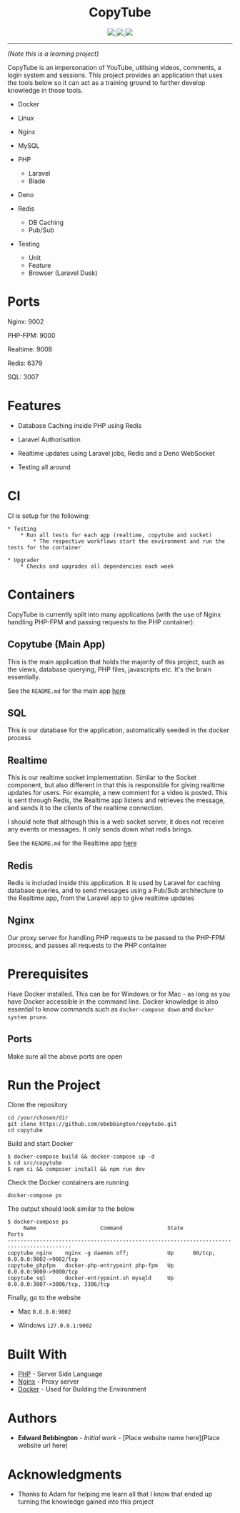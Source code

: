 <p align="center">
  <h1 align="center">CopyTube</h1>
</p>
<p align="center">
  <a href="https://github.com/ebebbington/copytube/actions">
    <img src="https://img.shields.io/github/workflow/status/ebebbington/copytube/master?label=ci">
  </a>
  <a href="https://sonarcloud.io/dashboard?id=ebebbington_copytube">
    <img src="https://sonarcloud.io/api/project_badges/measure?project=ebebbington_copytube&metric=alert_status">
  </a>
  <a href="https://codecov.io/gh/ebebbington/copytube">
    <img src="https://codecov.io/gh/ebebbington/copytube/branch/master/graph/badge.svg?token=7USBVKOUKQ"/>
  </a> 
</p>

---

*(Note this is a learning project)*

CopyTube is an impersonation of YouTube, utilising videos, comments, a login system and sessions. This project provides an application that uses the tools below so it can act as a training ground to further develop knowledge in those tools.

* Docker

* Linux

* Nginx

* MySQL

* PHP
    * Laravel
    * Blade

* Deno
    
* Redis
    * DB Caching
    * Pub/Sub
    
* Testing
    * Unit
    * Feature
    * Browser (Laravel Dusk)
    
# Ports

Nginx: 9002

PHP-FPM: 9000

Realtime: 9008

Redis: 6379

SQL: 3007
    
# Features

* Database Caching inside PHP using Redis

* Laravel Authorisation

* Realtime updates using Laravel jobs, Redis and a Deno WebSocket

* Testing all around
    
# CI

CI is setup for the following:

    * Testing
        * Run all tests for each app (realtime, copytube and socket)
            * The respective workflows start the environment and run the tests for the container
            
    * Upgrader
        * Checks and upgrades all dependencies each week

# Containers

CopyTube is currently split into many applications (with the use of Nginx handling PHP-FPM and passing requests to the PHP container):

## Copytube (Main App)

This is the main application that holds the majority of this project, such as the views, database querying, PHP files, javascripts etc.
It's the brain essentially.

See the `README.md` for the main app [here](https://github.com/ebebbington/copytube/blob/master/src/copytube/README.md)

## SQL

This is our database for the application, automatically seeded in the docker process

## Realtime

This is our realtime socket implementation. Similar to the Socket component, but also different in that this
is responsible for giving realtime updates for users. For example, a new comment for a video is posted. This
is sent through Redis, the Realtime app listens and retrieves the message, and sends it to the clients of the realtime
connection.

I should note that although this is a web socket server, it does not receive any events or messages. It only
sends down what redis brings.

See the `README.md` for the Realtime app [here](https://github.com/ebebbington/copytube/blob/master/src/realtime/README.md)

## Redis

Redis is included inside this application. It is used by Laravel for caching database queries, and to send messages using
a Pub/Sub architecture to the Realtime app, from the Laravel app to give realtime updates

## Nginx

Our proxy server for handling PHP requests to be passed to the PHP-FPM process, and passes all requests to the PHP container

# Prerequisites

Have Docker installed. This can be for Windows or for Mac - as long as you have Docker accessible in the command line. Docker knowledge is also essential to know commands such as `docker-compose down` and `docker system prune`.

## Ports

Make sure all the above ports are open

# Run the Project

Clone the repository

```
cd /your/chosen/dir
git clone https://github.com/ebebbington/copytube.git
cd copytube
```

Build and start Docker

```
$ docker-compose build && docker-compose up -d
$ cd src/copytube
$ npm ci && composer install && npm run dev
```

Check the Docker containers are running

```
docker-compose ps
```

The output should look similar to the below

```
$ docker-compose ps
     Name                    Command              State                Ports
------------------------------------------------------------------------------------------
copytube_nginx    nginx -g daemon off;            Up      80/tcp, 0.0.0.0:9002->9002/tcp
copytube_phpfpm   docker-php-entrypoint php-fpm   Up      0.0.0.0:9000->9000/tcp
copytube_sql      docker-entrypoint.sh mysqld     Up      0.0.0.0:3007->3006/tcp, 3306/tcp
```

Finally, go to the website

* Mac
     `0.0.0.0:9002`
     
* Windows
     `127.0.0.1:9002`

# Built With

* [PHP](http://www.php.net) - Server Side Language
* [Nginx](https://nginx.com) - Proxy server
* [Docker](https://docker.com) - Used for Building the Environment

# Authors

* **Edward Bebbington** - *Initial work* - [Place website name here](Place website url here)

# Acknowledgments

* Thanks to Adam for helping me learn all that I know that ended up turning the knowledge gained into this project

